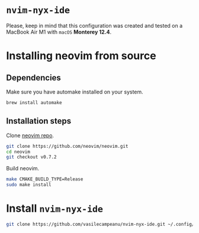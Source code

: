 # `nvim-nyx-ide`
Please, keep in mind that this configuration was created and tested on a MacBook Air M1 with `macOS` **Monterey 12.4**.

# Installing neovim from source

## Dependencies
Make sure you have automake installed on your system.
```bash
brew install automake
```

## Installation steps
Clone [neovim repo](https://github.com/neovim/neovim.git).
```bash
git clone https://github.com/neovim/neovim.git
cd neovim
git checkout v0.7.2
```

Build neovim.
```bash
make CMAKE_BUILD_TYPE=Release
sudo make install
```

# Install `nvim-nyx-ide`
```bash
git clone https://github.com/vasilecampeanu/nvim-nyx-ide.git ~/.config/nvim
```
